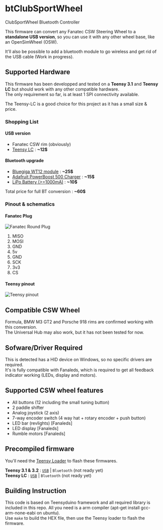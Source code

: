 # btClubSportWheel
ClubSportWheel Bluetooth Controller

This firmware can convert any Fanatec CSW Steering Wheel to a **standalone USB version**, so you can use it with any other wheel base, like an OpenSimWheel (OSW).

It'll also be possible to add a bluetooth module to go wireless and get rid of the USB cable (Work in progress).

## Supported Hardware
This firmware has been developped and tested on a **Teensy 3.1** and **Teensy LC** but should work with any other compatible hardware.  
The only requirement so far, is at least 1 SPI connectivity available.

The Teensy-LC is a good choice for this project as it has a small size & price.

### Shopping List
#### USB version
- Fanatec CSW rim (obviously)
- [Teensy LC](https://www.pjrc.com/teensy/teensyLC.html) : **~12$**

#### Bluetooth upgrade
- [Bluegiga WT12 module](http://www.jetney.com/wt12) : **~25$**
- [Adafruit PowerBoost 500 Charger](https://www.adafruit.com/products/1944) : **~15$**
- [LiPo Battery (>=1000mA)](https://www.adafruit.com/categories/138) : **~10$**

Total price for full BT conversion : **~60$**
### Pinout & schematics
#### Fanatec Plug
![Fanatec Round Plug](http://i.imgur.com/yLSG0Jsm.jpg)

1. MISO 
2. MOSI 
3. GND 
4. 5v 
5. GND 
6. SCK 
7. 3v3 
8. CS 

#### Teensy pinout
![Teensy pinout](http://i.imgur.com/5yfoka2.png)

## Compatible CSW Wheel
Formula, BMW M3 GT2 and Porsche 918 rims are confirmed working with this conversion.  
The Universal Hub may also work, but it has not been tested for now.

## Sofware/Driver Required
This is detected has a HID device on Windows, so no specific drivers are required.  
It's is fully compatible with Fanaleds, which is required to get all feedback indicator working (LEDs, display and motors).

## Supported CSW wheel features
- All buttons (12 including the small tuning button)
- 2 paddle shifter
- Analog joystick (2 axis)
- 7-way encoder switch (4 way hat + rotary encoder + push button)
- LED bar (revlights) [Fanaleds]
- LED display [Fanaleds]
- Rumble motors [Fanaleds]

## Precompiled firmware
You'll need the [Teensy Loader](https://www.pjrc.com/teensy/loader.html) to flash these firmwares.

**Teensy 3.1 & 3.2** : [`USB`](firmware/teensy31_USB.hex) | `Bluetooth` (not ready yet)  
**Teensy LC** : [`USB`](firmware/teensyLC_USB.hex) | `Bluetooth` (not ready yet)

## Building Instruction
This code is based on Teensyduino framework and all required library is included in this repo. 
All you need is a arm compiler (apt-get install gcc-arm-none-eabi on ubuntu).  
Use `make` to build the HEX file, then use the Teensy loader to flash the firmware.

